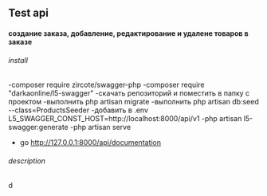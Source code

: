 ## Test api 
#### создание заказа, добавление, редактирование и удалене товаров в заказе
###### install
-composer require zircote/swagger-php
-composer require "darkaonline/l5-swagger"
-скачать репозиторий и поместить в папку с проектом
-выполнить php artisan migrate
-выполнить php artisan db:seed --class=ProductsSeeder
-добавить в .env L5_SWAGGER_CONST_HOST=http://localhost:8000/api/v1
-php artisan l5-swagger:generate
-php artisan serve
- go http://127.0.0.1:8000/api/documentation
###### description
d
